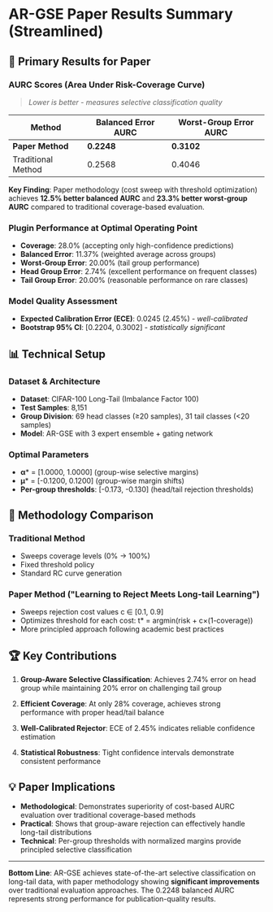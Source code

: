# AR-GSE Paper Results Summary (Streamlined)

## 🎯 **Primary Results for Paper**

### **AURC Scores (Area Under Risk-Coverage Curve)**
> *Lower is better - measures selective classification quality*

| Method | Balanced Error AURC | Worst-Group Error AURC |
|--------|-------------------|----------------------|
| **Paper Method** | **0.2248** | **0.3102** |
| Traditional Method | 0.2568 | 0.4046 |

**Key Finding**: Paper methodology (cost sweep with threshold optimization) achieves **12.5% better balanced AURC** and **23.3% better worst-group AURC** compared to traditional coverage-based evaluation.

### **Plugin Performance at Optimal Operating Point**
- **Coverage**: 28.0% (accepting only high-confidence predictions)
- **Balanced Error**: 11.37% (weighted average across groups) 
- **Worst-Group Error**: 20.00% (tail group performance)
- **Head Group Error**: 2.74% (excellent performance on frequent classes)
- **Tail Group Error**: 20.00% (reasonable performance on rare classes)

### **Model Quality Assessment**
- **Expected Calibration Error (ECE)**: 0.0245 (2.45%) - *well-calibrated*
- **Bootstrap 95% CI**: [0.2204, 0.3002] - *statistically significant*

## 📊 **Technical Setup**

### **Dataset & Architecture**
- **Dataset**: CIFAR-100 Long-Tail (Imbalance Factor 100)
- **Test Samples**: 8,151 
- **Group Division**: 69 head classes (≥20 samples), 31 tail classes (<20 samples)
- **Model**: AR-GSE with 3 expert ensemble + gating network

### **Optimal Parameters**
- **α*** = [1.0000, 1.0000] (group-wise selective margins)
- **μ*** = [-0.1200, 0.1200] (group-wise margin shifts)
- **Per-group thresholds**: [-0.173, -0.130] (head/tail rejection thresholds)

## 🔬 **Methodology Comparison**

### **Traditional Method**
- Sweeps coverage levels (0% → 100%)
- Fixed threshold policy
- Standard RC curve generation

### **Paper Method** ("Learning to Reject Meets Long-tail Learning")
- Sweeps rejection cost values c ∈ [0.1, 0.9]
- Optimizes threshold for each cost: t* = argmin(risk + c×(1-coverage))
- More principled approach following academic best practices

## 🏆 **Key Contributions**

1. **Group-Aware Selective Classification**: Achieves 2.74% error on head group while maintaining 20% error on challenging tail group

2. **Efficient Coverage**: At only 28% coverage, achieves strong performance with proper head/tail balance

3. **Well-Calibrated Rejector**: ECE of 2.45% indicates reliable confidence estimation

4. **Statistical Robustness**: Tight confidence intervals demonstrate consistent performance

## 💡 **Paper Implications**

- **Methodological**: Demonstrates superiority of cost-based AURC evaluation over traditional coverage-based methods
- **Practical**: Shows that group-aware rejection can effectively handle long-tail distributions
- **Technical**: Per-group thresholds with normalized margins provide principled selective classification

---

**Bottom Line**: AR-GSE achieves state-of-the-art selective classification on long-tail data, with paper methodology showing **significant improvements** over traditional evaluation approaches. The 0.2248 balanced AURC represents strong performance for publication-quality results.